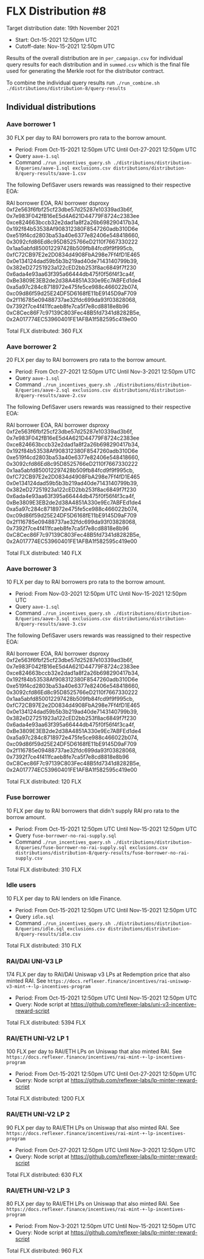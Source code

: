 # FLX Distribution #8

Target distribution date: 19th November 2021

- Start: Oct-15-2021 12:50pm UTC
- Cutoff-date: Nov-15-2021 12:50pm UTC

Results of the overall distribution are in `per_campaign.csv` for individual query results for each distribution and in `summed.csv` which is the final file used for generating the Merkle root for the distributor contract.

To combine the individual query results run `./run_combine.sh ./distributions/distribution-8/query-results`

## Individual distributions

### Aave borrower 1

30 FLX per day to RAI borrowers pro rata to the borrow amount.

- Period: From Oct-15-2021 12:50pm UTC Until Oct-27-2021 12:50pm UTC
- Query `aave-1.sql`
- Command `./run_incentives_query.sh ./distributions/distribution-8/queries/aave-1.sql exclusions.csv distributions/distribution-8/query-results/aave-1.csv`

The following DefiSaver users rewards was reassigned to their respective EOA:

RAI borrower EOA, RAI borrower dsproxy
0xf2e563f6fbf25cf23dbe57d25287e10339ad3b6f, 0x7e983F042fB16eE5d4A621D44779F8724c2383ee
0xce824663bccb32e2dad1a8f2a26b698290417b34, 0x192f84b53538Af908312380F8547260adb310D6e
0xe519f4cd2803ba53a40e6377e82406e548418660, 0x3092cfd86Ed8c95D8525766eD2110f7667330222
0x1aa5abfd850012297428b509fb84fcd9f9f995cb, 0xfC72CB97E2e2D0834d4908FbA298e7Ff4fD1E465
0x0e134124dad59b5b3b219ad40de7143140799b39, 0x382eD27251923a122cED2bb253f8ac6849f7f230
0x6ada4e93aa63f395a66444db475f0f56f4f3ca4f, 0xBe3809E3EB2de2d38A4851A330e9Ec7ABFEd1de4
0xa5a97c284c8718972e475fe5ce988c466022b074, 0xc09d86f59d25E24DF5D6168fE11bE9145D9aF709
0x2f116785e09488737ae32fdc699da93f03828068, 0x7392f7ce4f411fcaeb8fe7ca5f7e8cd8818e8b96
0xC8Cec86F7c97139C803Fec48B5fd7341d8282B5e, 0x2A017774EC53960401FE1AFBA1f582595c419e00

Total FLX distributed:  360 FLX

### Aave borrower 2

20 FLX per day to RAI borrowers pro rata to the borrow amount.

- Period: From Oct-27-2021 12:50pm UTC Until Nov-3-2021 12:50pm UTC
- Query `aave-1.sql`
- Command `./run_incentives_query.sh ./distributions/distribution-8/queries/aave-2.sql exclusions.csv distributions/distribution-8/query-results/aave-2.csv`

The following DefiSaver users rewards was reassigned to their respective EOA:

RAI borrower EOA, RAI borrower dsproxy
0xf2e563f6fbf25cf23dbe57d25287e10339ad3b6f, 0x7e983F042fB16eE5d4A621D44779F8724c2383ee
0xce824663bccb32e2dad1a8f2a26b698290417b34, 0x192f84b53538Af908312380F8547260adb310D6e
0xe519f4cd2803ba53a40e6377e82406e548418660, 0x3092cfd86Ed8c95D8525766eD2110f7667330222
0x1aa5abfd850012297428b509fb84fcd9f9f995cb, 0xfC72CB97E2e2D0834d4908FbA298e7Ff4fD1E465
0x0e134124dad59b5b3b219ad40de7143140799b39, 0x382eD27251923a122cED2bb253f8ac6849f7f230
0x6ada4e93aa63f395a66444db475f0f56f4f3ca4f, 0xBe3809E3EB2de2d38A4851A330e9Ec7ABFEd1de4
0xa5a97c284c8718972e475fe5ce988c466022b074, 0xc09d86f59d25E24DF5D6168fE11bE9145D9aF709
0x2f116785e09488737ae32fdc699da93f03828068, 0x7392f7ce4f411fcaeb8fe7ca5f7e8cd8818e8b96
0xC8Cec86F7c97139C803Fec48B5fd7341d8282B5e, 0x2A017774EC53960401FE1AFBA1f582595c419e00

Total FLX distributed:  140 FLX

### Aave borrower 3

10 FLX per day to RAI borrowers pro rata to the borrow amount.

- Period: From Nov-03-2021 12:50pm UTC Until Nov-15-2021 12:50pm UTC
- Query `aave-1.sql`
- Command `./run_incentives_query.sh ./distributions/distribution-8/queries/aave-3.sql exclusions.csv distributions/distribution-8/query-results/aave-3.csv`

The following DefiSaver users rewards was reassigned to their respective EOA:

RAI borrower EOA, RAI borrower dsproxy
0xf2e563f6fbf25cf23dbe57d25287e10339ad3b6f, 0x7e983F042fB16eE5d4A621D44779F8724c2383ee
0xce824663bccb32e2dad1a8f2a26b698290417b34, 0x192f84b53538Af908312380F8547260adb310D6e
0xe519f4cd2803ba53a40e6377e82406e548418660, 0x3092cfd86Ed8c95D8525766eD2110f7667330222
0x1aa5abfd850012297428b509fb84fcd9f9f995cb, 0xfC72CB97E2e2D0834d4908FbA298e7Ff4fD1E465
0x0e134124dad59b5b3b219ad40de7143140799b39, 0x382eD27251923a122cED2bb253f8ac6849f7f230
0x6ada4e93aa63f395a66444db475f0f56f4f3ca4f, 0xBe3809E3EB2de2d38A4851A330e9Ec7ABFEd1de4
0xa5a97c284c8718972e475fe5ce988c466022b074, 0xc09d86f59d25E24DF5D6168fE11bE9145D9aF709
0x2f116785e09488737ae32fdc699da93f03828068, 0x7392f7ce4f411fcaeb8fe7ca5f7e8cd8818e8b96
0xC8Cec86F7c97139C803Fec48B5fd7341d8282B5e, 0x2A017774EC53960401FE1AFBA1f582595c419e00

Total FLX distributed:  120 FLX

### Fuse borrower

10 FLX per day to RAI borrowers that didn't supply RAI pro rata to the borrow amount.

- Period: From Oct-15-2021 12:50pm UTC Until Nov-15-2021 12:50pm UTC
- Query `fuse-borrower-no-rai-supply.sql`
- Command `./run_incentives_query.sh ./distributions/distribution-8/queries/fuse-borrower-no-rai-supply.sql exclusions.csv distributions/distribution-8/query-results/fuse-borrower-no-rai-supply.csv`

Total FLX distributed: 310 FLX

### Idle users

10 FLX per day to RAI lenders on Idle Finance.

- Period: From Oct-15-2021 12:50pm UTC Until Nov-15-2021 12:50pm UTC
- Query `idle.sql`
- Command `./run_incentives_query.sh ./distributions/distribution-8/queries/idle.sql exclusions.csv distributions/distribution-8/query-results/idle.csv`

Total FLX distributed: 310 FLX

### RAI/DAI UNI-V3 LP

174 FLX per day to RAI/DAI Uniswap v3 LPs at Redemption price that also minted RAI. See `https://docs.reflexer.finance/incentives/rai-uniswap-v3-mint-+-lp-incentives-program`

- Period: From Oct-15-2021 12:50pm UTC Until Nov-15-2021 12:50pm UTC
- Query: Node script at https://github.com/reflexer-labs/uni-v3-incentive-reward-script

Total FLX distributed: 5394 FLX

### RAI/ETH UNI-V2 LP 1

100 FLX per day to RAI/ETH LPs on Uniswap that also minted RAI. See `https://docs.reflexer.finance/incentives/rai-mint-+-lp-incentives-program`

- Period: From Oct-15-2021 12:50pm UTC Until Oct-27-2021 12:50pm UTC
- Query: Node script at https://github.com/reflexer-labs/lp-minter-reward-script

Total FLX distributed: 1200 FLX

### RAI/ETH UNI-V2 LP 2

90 FLX per day to RAI/ETH LPs on Uniswap that also minted RAI. See `https://docs.reflexer.finance/incentives/rai-mint-+-lp-incentives-program`

- Period: From Oct-27-2021 12:50pm UTC Until Nov-3-2021 12:50pm UTC
- Query: Node script at https://github.com/reflexer-labs/lp-minter-reward-script

Total FLX distributed: 630 FLX

### RAI/ETH UNI-V2 LP 3

80 FLX per day to RAI/ETH LPs on Uniswap that also minted RAI. See `https://docs.reflexer.finance/incentives/rai-mint-+-lp-incentives-program`

- Period: From Nov-3-2021 12:50pm UTC Until Nov-15-2021 12:50pm UTC
- Query: Node script at https://github.com/reflexer-labs/lp-minter-reward-script

Total FLX distributed: 960 FLX
